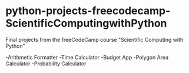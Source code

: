 # python-projects-freecodecamp-ScientificComputingwithPython
Final projects from the freeCodeCamp course "Scientific Computing with Python"

-Arithmetic Formatter
-Time Calculator
-Budget App
-Polygon Area Calculator
-Probability Calculator
